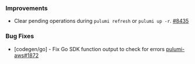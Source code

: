 ### Improvements

- Clear pending operations during `pulumi refresh` or `pulumi up -r`.
  [#8435](https://github.com/pulumi/pulumi/pull/8435)

### Bug Fixes

- [codegen/go] - Fix Go SDK function output to check for errors
  [pulumi-aws#1872](https://github.com/pulumi/pulumi-aws/issues/1872)
